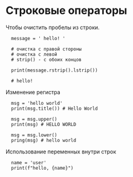 # Строковые операторы

Чтобы очистить пробелы из строки.

```code 
  message = ' hello! '
  
  # очистка с правой стороны
  # очистка с левой
  # strip() - с обоих концов
  
  print(message.rstrip().lstrip())
  
  # hello!

```
Изменение регистра

```code
  msg = 'hello world'
  print(msg.title()) # Hello World
  
  msg = msg.upper()
  print(msg) # HELLO WORLD
  
  msg = msg.lower()
  pring(msg) # hello world

```
Использование переменных внутри строк
```code
  name = 'user'
  print(f"hello, {name}")


```

